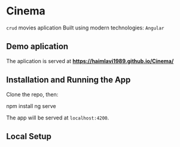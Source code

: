 # Cinema
`crud` movies aplication
Built using modern technologies: `Angular`

## Demo aplication

The aplication is served at **https://haimlavi1989.github.io/Cinema/**

## Installation and Running the App

Clone the repo, then: 

npm install
ng serve

The app will be served at `localhost:4200`.

## Local Setup
